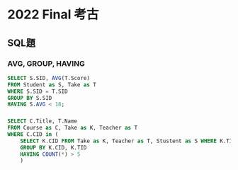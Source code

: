 # 2022 Final 考古
## SQL題
### AVG, GROUP, HAVING
```SQL
SELECT S.SID, AVG(T.Score)
FROM Student as S, Take as T
WHERE S.SID = T.SID
GROUP BY S.SID
HAVING S.AVG < 18;
```

### 
```SQL
SELECT C.Title, T.Name 
FROM Course as C, Take as K, Teacher as T 
WHERE C.CID in (
    SELECT K.CID FROM Take as K, Teacher as T, Stustent as S WHERE K.TID = T.TID and K.SID = S.SID and S.Age > T.Age 
    GROUP BY K.CID, K.TID
    HAVING COUNT(*) > 5
    ) 
```